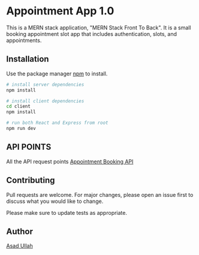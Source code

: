 # Appointment App 1.0

This is a MERN stack application, "MERN Stack Front To Back". It is a small booking appointment slot app that includes authentication, slots, and appointments.

## Installation

Use the package manager [npm](https://www.npmjs.com/) to install.

```bash
# install server dependencies
npm install

# install client dependencies
cd client
npm install

# run both React and Express from root
npm run dev
```

## API POINTS

All the API request points [Appointment Booking API](https://documenter.getpostman.com/view/262459/SWECWF1i?version=latest)

## Contributing

Pull requests are welcome. For major changes, please open an issue first to discuss what you would like to change.

Please make sure to update tests as appropriate.

## Author

[Asad Ullah](https://asadullah.info)
